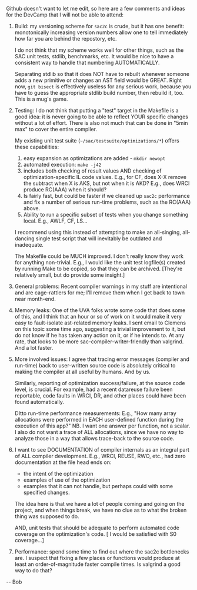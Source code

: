 Github doesn't want to let me edit, so here are a few comments
and ideas for the DevCamp that I will not be able to attend:

1. Build: my versioning scheme for `sac2c` is crude, but it has
   one benefit: monotonically increasing version numbers
   allow one to tell immediately how far you are behind
   the repostory, etc.

   I do not think that my scheme works well for other things, such as
   the SAC unit tests, stdlib, benchmarks, etc. It would be nice
   to have a consistent way to handle that numbering AUTOMATICALLY.

   Separating stdlib so that it does NOT have to rebuilt whenever
   someone adds a new primitive or changes an AST field would
   be GREAT. Right now, `git bisect` is effectively useless for
   any serious work, because you have to guess the appropriate
   stdlib build number, then rebuild it, too. This is a mug's game.

2. Testing: I do not think that putting a "test" target in the Makefile
   is a good idea: it is never going to be able to reflect YOUR
   specific changes without a lot of effort. There is also not
   much that can be done in "5min max" to cover the entire
   compiler.

   My existing unit test suite (`~/sac/testsuite/optimizations/*`)
   offers these capabilities:
   1. easy expansion as optimizations are added - `mkdir newopt`
   2. automated execution: `make -j42`
   3. includes both checking of result values AND checking
      of optimization-specific IL code values. E.g.,
      for CF, does X-X remove the subtract when X is AKS, but not
      when it is AKD? E.g., does WRCI produce RC(AAA) when
      it should?
   4. Is fairly fast, but could be faster if we cleaned up `sac2c`
      performance and fix a number of serious run-time problems,
      such as the RC(AAA) above.
   5. Ability to run a specific subset of tests when you change
      something local. E.g., AWLF, CF, LS...

   I recommend using this instead of attempting to make an all-singing,
   all-dancing single test script that will inevitably be outdated
   and inadequate.

   The Makefile could be MUCH improved. I don't really know they
   work for anything non-trivial. E.g., I would like the unit test 
   logfile(s) created by running Make to be copied, so that they can be
   archived. [They're relatively small, but do provide some insight.]

3. General problems:
   Recent compiler warnings in my stuff are intentional and
   are cage-rattlers for me; I'll remove
   them when I get back to town near month-end.

4. Memory leaks: One of the UVA folks wrote some code
   that does some of this, and I think that an hour or so of
   work on it would make it very easy to fault-isolate
   ast-related memory leaks. I sent email to Clemens on this
   topic some time ago, suggesting a trivial improvement
   to it, but do not know if he has taken
   any action on it, or if he intends to. At any rate, that looks
   to be more sac-compiler-writer-friendly than valgrind. And
   a lot faster.

5. More involved issues: I agree that tracing error messages
   (compiler and run-time) back to user-written source code
   is absolutely critical to making the compiler at all useful
   by humans. And by us.

   Similarly, reporting of optimization success/failure, at the
   source code level, is crucial. For example, had a recent datareuse
   failure been reportable, code faults in WRCI, DR, and other
   places could have been found automatically.

   DItto run-time performance measurements: E.g., "How many array
   allocations were performed in EACH user-defined function during
   the execution of this app?" NB. I want one answer per function,
   not a scalar. I also do not want a trace of ALL allocations,
   since we have no way to analyze those in a way that allows
   trace-back to the source code.

6. I want to see DOCUMENTATION of compiler internals as
   an integral part of ALL compiler development. E.g.,
   WRCI, REUSE, RWO, etc., had zero documentation at
   the file head ends on:

   - the intent of the optimization
   - examples of use of the optimization
   - examples that it can not handle, but perhaps could with
      some specified changes.

   The idea here is that we have a lot of people coming and going
   on the project, and when things break, we have no clue
   as to what the broken thing was supposed to do.

   AND, unit tests that should be adequate to perform automated
   code coverage on the optimization's code. [ I would be satisfied
   with S0 coverage...]

7. Performance: spend some time to find out where the sac2c
   bottlenecks are. I suspect that fixing a few places or functions
   would produce at least an order-of-magnitude faster compile
   times. Is valgrind a good way to do that?


--
Bob


